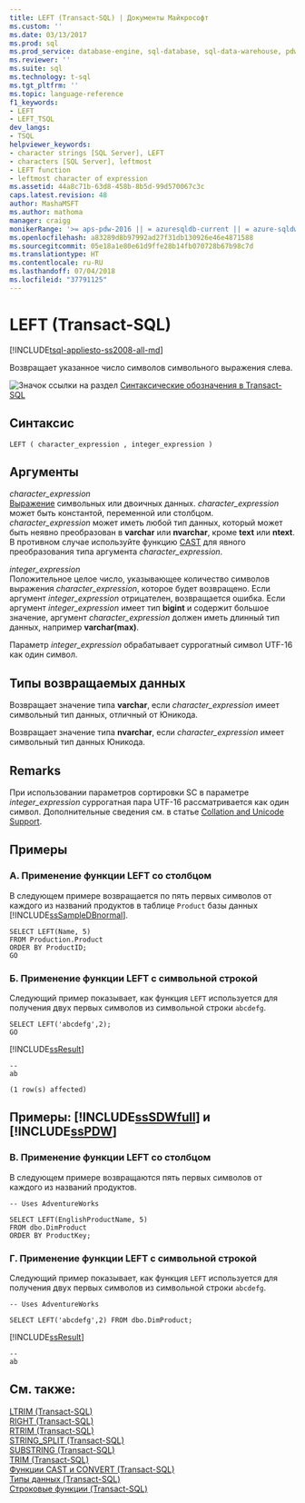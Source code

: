 ```yaml
---
title: LEFT (Transact-SQL) | Документы Майкрософт
ms.custom: ''
ms.date: 03/13/2017
ms.prod: sql
ms.prod_service: database-engine, sql-database, sql-data-warehouse, pdw
ms.reviewer: ''
ms.suite: sql
ms.technology: t-sql
ms.tgt_pltfrm: ''
ms.topic: language-reference
f1_keywords:
- LEFT
- LEFT_TSQL
dev_langs:
- TSQL
helpviewer_keywords:
- character strings [SQL Server], LEFT
- characters [SQL Server], leftmost
- LEFT function
- leftmost character of expression
ms.assetid: 44a8c71b-63d8-458b-8b5d-99d570067c3c
caps.latest.revision: 48
author: MashaMSFT
ms.author: mathoma
manager: craigg
monikerRange: '>= aps-pdw-2016 || = azuresqldb-current || = azure-sqldw-latest || >= sql-server-2016 || = sqlallproducts-allversions'
ms.openlocfilehash: a83289d8b97992ad27f31db130926e46e4871588
ms.sourcegitcommit: 05e18a1e80e61d9ffe28b14fb070728b67b98c7d
ms.translationtype: HT
ms.contentlocale: ru-RU
ms.lasthandoff: 07/04/2018
ms.locfileid: "37791125"
---
```

# <a name="left-transact-sql"></a>LEFT (Transact-SQL)
[!INCLUDE[tsql-appliesto-ss2008-all-md](../../includes/tsql-appliesto-ss2008-all-md.md)]

  Возвращает указанное число символов символьного выражения слева.  
  
 ![Значок ссылки на раздел](../../database-engine/configure-windows/media/topic-link.gif "Значок ссылки на раздел") [Синтаксические обозначения в Transact-SQL](../../t-sql/language-elements/transact-sql-syntax-conventions-transact-sql.md)  
  
## <a name="syntax"></a>Синтаксис  
  
```  
LEFT ( character_expression , integer_expression )  
```  
  
## <a name="arguments"></a>Аргументы  
 *character_expression*  
 [Выражение](../../t-sql/language-elements/expressions-transact-sql.md) символьных или двоичных данных. *character_expression* может быть константой, переменной или столбцом. *character_expression* может иметь любой тип данных, который может быть неявно преобразован в **varchar** или **nvarchar**, кроме **text** или **ntext**. В противном случае используйте функцию [CAST](../../t-sql/functions/cast-and-convert-transact-sql.md) для явного преобразования типа аргумента *character_expression*.  
  
 *integer_expression*  
 Положительное целое число, указывающее количество символов выражения *character_expression*, которое будет возвращено. Если аргумент *integer_expression* отрицателен, возвращается ошибка. Если аргумент *integer_expression* имеет тип **bigint** и содержит большое значение, аргумент *character_expression* должен иметь длинный тип данных, например **varchar(max)**.  
  
 Параметр *integer_expression* обрабатывает суррогатный символ UTF-16 как один символ.  
  
## <a name="return-types"></a>Типы возвращаемых данных  
 Возвращает значение типа **varchar**, если *character_expression* имеет символьный тип данных, отличный от Юникода.  
  
 Возвращает значение типа **nvarchar**, если *character_expression* имеет символьный тип данных Юникода.  
  
## <a name="remarks"></a>Remarks  
 При использовании параметров сортировки SC в параметре *integer_expression* суррогатная пара UTF-16 рассматривается как один символ. Дополнительные сведения см. в статье [Collation and Unicode Support](../../relational-databases/collations/collation-and-unicode-support.md).  
  
## <a name="examples"></a>Примеры  
  
### <a name="a-using-left-with-a-column"></a>A. Применение функции LEFT со столбцом  
 В следующем примере возвращается по пять первых символов от каждого из названий продуктов в таблице `Product` базы данных [!INCLUDE[ssSampleDBnormal](../../includes/sssampledbnormal-md.md)].  
  
```  
SELECT LEFT(Name, 5)   
FROM Production.Product  
ORDER BY ProductID;  
GO  
```  
  
### <a name="b-using-left-with-a-character-string"></a>Б. Применение функции LEFT с символьной строкой  
 Следующий пример показывает, как функция `LEFT` используется для получения двух первых символов из символьной строки `abcdefg`.  
  
```  
SELECT LEFT('abcdefg',2);  
GO  
```  
  
 [!INCLUDE[ssResult](../../includes/ssresult-md.md)]  
  
```  
--   
ab   
  
(1 row(s) affected)  
```  
  
## <a name="examples-includesssdwfullincludessssdwfull-mdmd-and-includesspdwincludessspdw-mdmd"></a>Примеры: [!INCLUDE[ssSDWfull](../../includes/sssdwfull-md.md)] и [!INCLUDE[ssPDW](../../includes/sspdw-md.md)]  
  
### <a name="c-using-left-with-a-column"></a>В. Применение функции LEFT со столбцом  
 В следующем примере возвращаются пять первых символов от каждого из названий продуктов.  
  
```  
-- Uses AdventureWorks  
  
SELECT LEFT(EnglishProductName, 5)   
FROM dbo.DimProduct  
ORDER BY ProductKey;  
```  
  
### <a name="d-using-left-with-a-character-string"></a>Г. Применение функции LEFT с символьной строкой  
 Следующий пример показывает, как функция `LEFT` используется для получения двух первых символов из символьной строки `abcdefg`.  
  
```  
-- Uses AdventureWorks  
  
SELECT LEFT('abcdefg',2) FROM dbo.DimProduct;  
```  
  
 [!INCLUDE[ssResult](../../includes/ssresult-md.md)]  
  
```  
--   
ab  
```  
  
## <a name="see-also"></a>См. также:  
 [LTRIM (Transact-SQL)](../../t-sql/functions/ltrim-transact-sql.md)  
 [RIGHT (Transact-SQL)](../../t-sql/functions/right-transact-sql.md)  
 [RTRIM (Transact-SQL)](../../t-sql/functions/rtrim-transact-sql.md)  
 [STRING_SPLIT (Transact-SQL)](../../t-sql/functions/string-split-transact-sql.md)  
 [SUBSTRING (Transact-SQL)](../../t-sql/functions/substring-transact-sql.md)  
 [TRIM (Transact-SQL)](../../t-sql/functions/trim-transact-sql.md)  
 [Функции CAST и CONVERT (Transact-SQL)](../../t-sql/functions/cast-and-convert-transact-sql.md)   
 [Типы данных (Transact-SQL)](../../t-sql/data-types/data-types-transact-sql.md)   
 [Строковые функции (Transact-SQL)](../../t-sql/functions/string-functions-transact-sql.md)  
  
  

